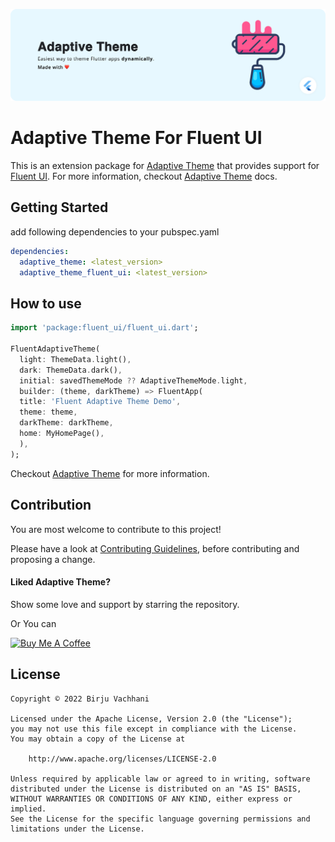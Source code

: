 ![adaptive_theme](https://github.com/BirjuVachhani/adaptive_theme/blob/main/banner.png)

# Adaptive Theme For Fluent UI

This is an extension package for [Adaptive Theme](https://pub.dev/packages/adaptive_theme) that provides support
for [Fluent UI](https://pub.dev/packages/fluent_ui). For more information,
checkout [Adaptive Theme](https://pub.dev/packages/adaptive_theme) docs.

## Getting Started

add following dependencies to your pubspec.yaml

```yaml
dependencies:
  adaptive_theme: <latest_version>
  adaptive_theme_fluent_ui: <latest_version>
```

## How to use

```dart
import 'package:fluent_ui/fluent_ui.dart';

FluentAdaptiveTheme(
  light: ThemeData.light(),
  dark: ThemeData.dark(),
  initial: savedThemeMode ?? AdaptiveThemeMode.light,
  builder: (theme, darkTheme) => FluentApp(
  title: 'Fluent Adaptive Theme Demo',
  theme: theme,
  darkTheme: darkTheme,
  home: MyHomePage(),
  ),
);
```

Checkout [Adaptive Theme](https://pub.dev/packages/adaptive_theme) for more information.

## Contribution

You are most welcome to contribute to this project!

Please have a look
at [Contributing Guidelines](https://github.com/BirjuVachhani/adaptive_theme/blob/main/CONTRIBUTING.md), before
contributing and proposing a change.

#### Liked Adaptive Theme?

Show some love and support by starring the repository.

Or You can

<a href="https://www.buymeacoffee.com/birjuvachhani" target="_blank"><img src="https://cdn.buymeacoffee.com/buttons/default-blue.png" alt="Buy Me A Coffee" style="height: 51px !important;width: 217px !important;" ></a>

## License

```
Copyright © 2022 Birju Vachhani

Licensed under the Apache License, Version 2.0 (the "License");
you may not use this file except in compliance with the License.
You may obtain a copy of the License at

    http://www.apache.org/licenses/LICENSE-2.0

Unless required by applicable law or agreed to in writing, software
distributed under the License is distributed on an "AS IS" BASIS,
WITHOUT WARRANTIES OR CONDITIONS OF ANY KIND, either express or implied.
See the License for the specific language governing permissions and
limitations under the License.
```
